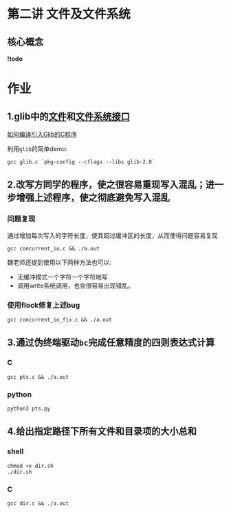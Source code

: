 # 第二讲 文件及文件系统
## 核心概念
**!todo**

# 作业
## 1.glib中的[文件](https://github.com/GNOME/glib/blob/main/glib/gfileutils.h)和[文件系统接口](https://github.com/GNOME/glib/blob/main/glib/gdir.h)
[如何编译引入Glib的C程序](https://www.cnblogs.com/dgwblog/p/12152816.html)

利用`glib`的简单demo:
```
gcc glib.c `pkg-config --cflags --libs glib-2.0`
```

## 2.改写方同学的程序，使之很容易重现写入混乱；进一步增强上述程序，使之彻底避免写入混乱
### 问题复现

通过增加每次写入的字符长度，使其超过缓冲区的长度，从而使得问题容易复现
```
gcc concurrent_io.c && ./a.out
```

魏老师还提到使用以下两种方法也可以:
- 无缓冲模式一个字符一个字符地写
- 调用write系统调用，也会很容易出现错乱。

### 使用flock修复上述bug
```
gcc concurrent_io_fix.c && ./a.out
```

## 3.通过伪终端驱动`bc`完成任意精度的四则表达式计算

### C
```
gcc pts.c && ./a.out
```

### python
```
python3 pts.py
```

## 4.给出指定路径下所有文件和目录项的大小总和

### shell
```
chmod +x dir.sh
./dir.sh
```

### C
```
gcc dir.c && ./a.out
```